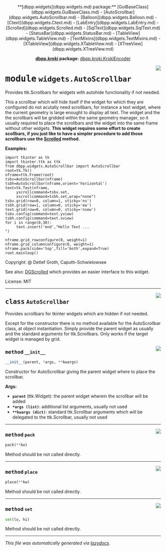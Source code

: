 <center>
**[dbpp.widgets](dbpp.widgets.md) package:** 
[GuiBaseClass](dbpp.widgets.GuiBaseClass.md) -
[AutoScrollbar](dbpp.widgets.AutoScrollbar.md) -
[Balloon](dbpp.widgets.Balloon.md) -
[Ctext](dbpp.widgets.Ctext.md) -
[LabEntry](dbpp.widgets.LabEntry.md) -
[Scrolled](dbpp.widgets.Scrolled.md) -
[SqlText](dbpp.widgets.SqlText.md) -
[StatusBar](dbpp.widgets.StatusBar.md) -
[TableView](dbpp.widgets.TableView.md) -
[TextMixins](dbpp.widgets.TextMixins.md) -
[XTableView](dbpp.widgets.XTableView.md) -
[XTreeView](dbpp.widgets.XTreeView.md) 

**[dbpp.kroki](dbpp.kroki.md) package:** 
[dbpp.kroki.KrokiEncoder](dbpp.kroki.KrokiEncoder.md)
</center>

<!-- markdownlint-disable -->

<a href="../dbpp/widgets/AutoScrollbar.py#L0"><img align="right" style="float:right;" src="https://img.shields.io/badge/-source-cccccc?style=flat-square" /></a>

# <kbd>module</kbd> `widgets.AutoScrollbar`
Provides ttk.Scrollbars for widgets with autohide functionality if not needed. 

This a scrollbar which will hide itself if the widget for which they are configured do not acutally need scrollbars, for instance a text widget, where the current geometry is large enought to display all text. The widget and the the scrollbars will be gridded within the same geometry manager,  so it usually required to place the scrollbars and the widget into the same frame without other widgets.  **This widget requires some effort to create scollbars, if you just like to have a simpler procedure  to add those scrollbars use the [Scrolled](Scrolled.html) method.** 



**Examples:**
 

```
import tkinter as tk
import tkinter.ttk as ttk
from dbpp.widgets.AutoScrollbar import AutoScrollbar
root=tk.Tk()
nframe=ttk.Frame(root)
tsbv=AutoScrollbar(nframe)
tsbh=AutoScrollbar(nframe,orient='horizontal')
text=tk.Text(nframe,
     yscrollcommand=tsbv.set,
     xscrollcommand=tsbh.set,wrap="none")
tsbv.grid(row=0, column=1, sticky='ns')
tsbh.grid(row=1, column=0, sticky='ew')
text.grid(row=0, column=0, sticky='nsew')
tsbv.config(command=text.yview)
tsbh.config(command=text.xview)
for i in range(0,30):
     text.insert('end',"Hello Text ...
")

nframe.grid_rowconfigure(0, weight=1)
nframe.grid_columnconfigure(0, weight=1)
nframe.pack(side='top',fill='both',expand=True)
root.mainloop()
```  

Copyright: @ Detlef Groth, Caputh-Schwielowsee  



See also: [DGScrolled](DGScrolled.html) which provides an easier interface to this widget. 

License: MIT 



---

<a href="../dbpp/widgets/AutoScrollbar.py#L50"><img align="right" style="float:right;" src="https://img.shields.io/badge/-source-cccccc?style=flat-square" /></a>

## <kbd>class</kbd> `AutoScrollbar`
Provides scrollbars for tkinter widgets which are hidden if not needed. 

Except for the constructor there is no method available for the AutoScrollbar class, at object instantiation.  Simply provide the parent widget as usually and the standard arguments for ttk.Scrollbars. Only works if the target widget is managed by grid. 

<a href="../dbpp/widgets/AutoScrollbar.py#L56"><img align="right" style="float:right;" src="https://img.shields.io/badge/-source-cccccc?style=flat-square" /></a>

### <kbd>method</kbd> `__init__`

```python
__init__(parent, *args, **kwargs)
```

Constructor for AutoScrollbar giving the parent widget where to place the scrollbar. 



**Args:**
 
 - <b>`parent`</b> (ttk.Widget):  the parent widget wherein the scrollbar will be added 
 - <b>`*args (list)`</b>:  additional list arguments, usually not used 
 - <b>`**kwargs (dict)`</b>:  standard ttk.Scrollbar arguments which will be delegated to the ttk.Scrollbar, usually not used 




---

<a href="../dbpp/widgets/AutoScrollbar.py#L76"><img align="right" style="float:right;" src="https://img.shields.io/badge/-source-cccccc?style=flat-square" /></a>

### <kbd>method</kbd> `pack`

```python
pack(**kw)
```

Method should be not called directly. 

---

<a href="../dbpp/widgets/AutoScrollbar.py#L80"><img align="right" style="float:right;" src="https://img.shields.io/badge/-source-cccccc?style=flat-square" /></a>

### <kbd>method</kbd> `place`

```python
place(**kw)
```

Method should be not called directly. 

---

<a href="../dbpp/widgets/AutoScrollbar.py#L68"><img align="right" style="float:right;" src="https://img.shields.io/badge/-source-cccccc?style=flat-square" /></a>

### <kbd>method</kbd> `set`

```python
set(lo, hi)
```

Method should be not called directly. 




---

_This file was automatically generated via [lazydocs](https://github.com/ml-tooling/lazydocs)._
